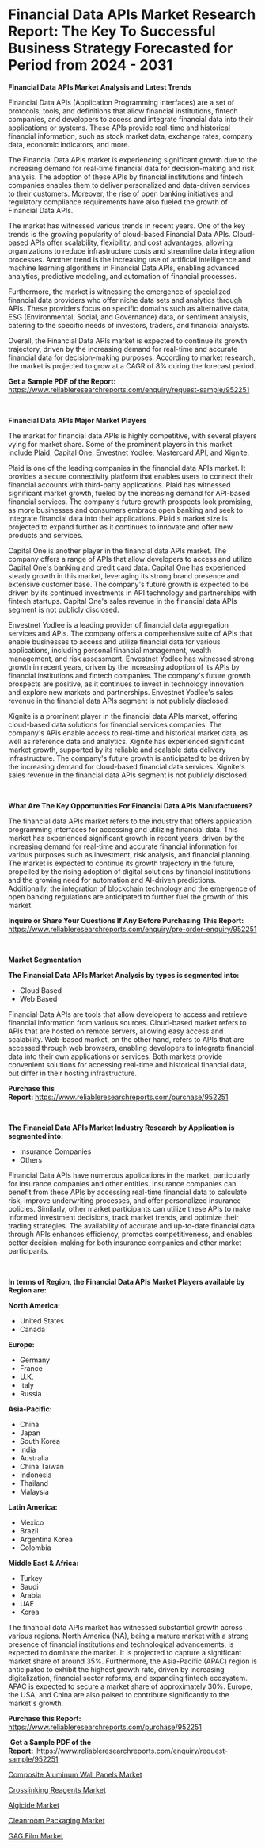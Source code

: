 <p><h1>Financial Data APIs Market Research Report: The Key To Successful Business Strategy Forecasted for Period from 2024 - 2031</h1></p><p><strong>Financial Data APIs Market Analysis and Latest Trends</strong></p>
<p><p>Financial Data APIs (Application Programming Interfaces) are a set of protocols, tools, and definitions that allow financial institutions, fintech companies, and developers to access and integrate financial data into their applications or systems. These APIs provide real-time and historical financial information, such as stock market data, exchange rates, company data, economic indicators, and more.</p><p>The Financial Data APIs market is experiencing significant growth due to the increasing demand for real-time financial data for decision-making and risk analysis. The adoption of these APIs by financial institutions and fintech companies enables them to deliver personalized and data-driven services to their customers. Moreover, the rise of open banking initiatives and regulatory compliance requirements have also fueled the growth of Financial Data APIs.</p><p>The market has witnessed various trends in recent years. One of the key trends is the growing popularity of cloud-based Financial Data APIs. Cloud-based APIs offer scalability, flexibility, and cost advantages, allowing organizations to reduce infrastructure costs and streamline data integration processes. Another trend is the increasing use of artificial intelligence and machine learning algorithms in Financial Data APIs, enabling advanced analytics, predictive modeling, and automation of financial processes.</p><p>Furthermore, the market is witnessing the emergence of specialized financial data providers who offer niche data sets and analytics through APIs. These providers focus on specific domains such as alternative data, ESG (Environmental, Social, and Governance) data, or sentiment analysis, catering to the specific needs of investors, traders, and financial analysts.</p><p>Overall, the Financial Data APIs market is expected to continue its growth trajectory, driven by the increasing demand for real-time and accurate financial data for decision-making purposes. According to market research, the market is projected to grow at a CAGR of 8% during the forecast period.</p></p>
<p><strong>Get a Sample PDF of the Report:&nbsp;</strong> <a href="https://www.reliableresearchreports.com/enquiry/request-sample/952251">https://www.reliableresearchreports.com/enquiry/request-sample/952251</a></p>
<p>&nbsp;</p>
<p><strong>Financial Data APIs Major Market Players</strong></p>
<p><p>The market for financial data APIs is highly competitive, with several players vying for market share. Some of the prominent players in this market include Plaid, Capital One, Envestnet Yodlee, Mastercard API, and Xignite. </p><p>Plaid is one of the leading companies in the financial data APIs market. It provides a secure connectivity platform that enables users to connect their financial accounts with third-party applications. Plaid has witnessed significant market growth, fueled by the increasing demand for API-based financial services. The company's future growth prospects look promising, as more businesses and consumers embrace open banking and seek to integrate financial data into their applications. Plaid's market size is projected to expand further as it continues to innovate and offer new products and services.</p><p>Capital One is another player in the financial data APIs market. The company offers a range of APIs that allow developers to access and utilize Capital One's banking and credit card data. Capital One has experienced steady growth in this market, leveraging its strong brand presence and extensive customer base. The company's future growth is expected to be driven by its continued investments in API technology and partnerships with fintech startups. Capital One's sales revenue in the financial data APIs segment is not publicly disclosed.</p><p>Envestnet Yodlee is a leading provider of financial data aggregation services and APIs. The company offers a comprehensive suite of APIs that enable businesses to access and utilize financial data for various applications, including personal financial management, wealth management, and risk assessment. Envestnet Yodlee has witnessed strong growth in recent years, driven by the increasing adoption of its APIs by financial institutions and fintech companies. The company's future growth prospects are positive, as it continues to invest in technology innovation and explore new markets and partnerships. Envestnet Yodlee's sales revenue in the financial data APIs segment is not publicly disclosed.</p><p>Xignite is a prominent player in the financial data APIs market, offering cloud-based data solutions for financial services companies. The company's APIs enable access to real-time and historical market data, as well as reference data and analytics. Xignite has experienced significant market growth, supported by its reliable and scalable data delivery infrastructure. The company's future growth is anticipated to be driven by the increasing demand for cloud-based financial data services. Xignite's sales revenue in the financial data APIs segment is not publicly disclosed.</p></p>
<p>&nbsp;</p>
<p><strong>What Are The Key Opportunities For Financial Data APIs Manufacturers?</strong></p>
<p><p>The financial data APIs market refers to the industry that offers application programming interfaces for accessing and utilizing financial data. This market has experienced significant growth in recent years, driven by the increasing demand for real-time and accurate financial information for various purposes such as investment, risk analysis, and financial planning. The market is expected to continue its growth trajectory in the future, propelled by the rising adoption of digital solutions by financial institutions and the growing need for automation and AI-driven predictions. Additionally, the integration of blockchain technology and the emergence of open banking regulations are anticipated to further fuel the growth of this market.</p></p>
<p><strong>Inquire or Share Your Questions If Any Before Purchasing This Report:</strong> <a href="https://www.reliableresearchreports.com/enquiry/pre-order-enquiry/952251">https://www.reliableresearchreports.com/enquiry/pre-order-enquiry/952251</a></p>
<p>&nbsp;</p>
<p><strong>Market Segmentation</strong></p>
<p><strong>The Financial Data APIs Market Analysis by types is segmented into:</strong></p>
<p><ul><li>Cloud Based</li><li>Web Based</li></ul></p>
<p><p>Financial Data APIs are tools that allow developers to access and retrieve financial information from various sources. Cloud-based market refers to APIs that are hosted on remote servers, allowing easy access and scalability. Web-based market, on the other hand, refers to APIs that are accessed through web browsers, enabling developers to integrate financial data into their own applications or services. Both markets provide convenient solutions for accessing real-time and historical financial data, but differ in their hosting infrastructure.</p></p>
<p><strong>Purchase this Report:&nbsp;</strong><a href="https://www.reliableresearchreports.com/purchase/952251">https://www.reliableresearchreports.com/purchase/952251</a></p>
<p>&nbsp;</p>
<p><strong>The Financial Data APIs Market Industry Research by Application is segmented into:</strong></p>
<p><ul><li>Insurance Companies</li><li>Others</li></ul></p>
<p><p>Financial Data APIs have numerous applications in the market, particularly for insurance companies and other entities. Insurance companies can benefit from these APIs by accessing real-time financial data to calculate risk, improve underwriting processes, and offer personalized insurance policies. Similarly, other market participants can utilize these APIs to make informed investment decisions, track market trends, and optimize their trading strategies. The availability of accurate and up-to-date financial data through APIs enhances efficiency, promotes competitiveness, and enables better decision-making for both insurance companies and other market participants.</p></p>
<p>&nbsp;</p>
<p><strong>In terms of Region, the Financial Data APIs Market Players available by Region are:</strong></p>
<p>
    <p> <strong> North America: </strong>
        <ul>
            <li>United States</li>
            <li>Canada</li>
        </ul>
        </p> 
    <p> <strong> Europe: </strong>
        <ul>
            <li>Germany</li>
            <li>France</li>
            <li>U.K.</li>
            <li>Italy</li>
            <li>Russia</li>
        </ul>
        </p> 
    <p> <strong> Asia-Pacific: </strong>
        <ul>
            <li>China</li>
            <li>Japan</li>
            <li>South Korea</li>
            <li>India</li>
            <li>Australia</li>
            <li>China Taiwan</li>
            <li>Indonesia</li>
            <li>Thailand</li>
            <li>Malaysia</li>
        </ul>
        </p> 
    <p> <strong> Latin America: </strong>
        <ul>
            <li>Mexico</li>
            <li>Brazil</li>
            <li>Argentina Korea</li>
            <li>Colombia</li>
        </ul>
        </p> 
    <p> <strong> Middle East & Africa: </strong>
        <ul>
            <li>Turkey</li>
            <li>Saudi</li>
            <li>Arabia</li>
            <li>UAE</li>
            <li>Korea</li>
        </ul>
    </p>
    </p>
<p><p>The financial data APIs market has witnessed substantial growth across various regions. North America (NA), being a mature market with a strong presence of financial institutions and technological advancements, is expected to dominate the market. It is projected to capture a significant market share of around 35%. Furthermore, the Asia-Pacific (APAC) region is anticipated to exhibit the highest growth rate, driven by increasing digitalization, financial sector reforms, and expanding fintech ecosystem. APAC is expected to secure a market share of approximately 30%. Europe, the USA, and China are also poised to contribute significantly to the market's growth.</p></p>
<p><strong>Purchase this Report: </strong><a href="https://www.reliableresearchreports.com/purchase/952251">https://www.reliableresearchreports.com/purchase/952251</a></p>
<p>&nbsp;<strong>Get a Sample PDF of the Report:&nbsp;&nbsp;</strong><a href="https://www.reliableresearchreports.com/enquiry/request-sample/952251">https://www.reliableresearchreports.com/enquiry/request-sample/952251</a></p>
<p><strong></strong></p>
<p><p><a href="https://medium.com/p/81c626cf67f0/edit">Composite Aluminum Wall Panels Market</a></p><p><a href="https://medium.com/p/c9aefb047b72/edit">Crosslinking Reagents Market</a></p><p><a href="https://medium.com/p/35b6c62e4251/edit">Algicide Market</a></p><p><a href="https://medium.com/p/59667b05bdf1/edit">Cleanroom Packaging Market</a></p><p><a href="https://medium.com/p/918110a8d35d/edit">GAG Film Market</a></p></p>